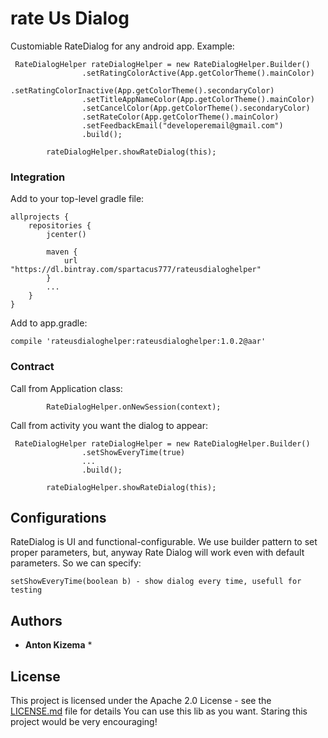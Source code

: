 # rate Us Dialog

Customiable RateDialog for any android app.
Example:

```
 RateDialogHelper rateDialogHelper = new RateDialogHelper.Builder()
                .setRatingColorActive(App.getColorTheme().mainColor)
                .setRatingColorInactive(App.getColorTheme().secondaryColor)
                .setTitleAppNameColor(App.getColorTheme().mainColor)
                .setCancelColor(App.getColorTheme().secondaryColor)
                .setRateColor(App.getColorTheme().mainColor)
                .setFeedbackEmail("developeremail@gmail.com")
                .build();

        rateDialogHelper.showRateDialog(this);
```

### Integration

Add to your top-level gradle file:

```
allprojects {
    repositories {
        jcenter()

        maven {
            url "https://dl.bintray.com/spartacus777/rateusdialoghelper"
        }
        ...
    }
}
```

Add to app.gradle:
```
compile 'rateusdialoghelper:rateusdialoghelper:1.0.2@aar'
```

### Contract

Call from Application class:

```
        RateDialogHelper.onNewSession(context);
```

Call from activity you want the dialog to appear:

```
 RateDialogHelper rateDialogHelper = new RateDialogHelper.Builder()
                .setShowEveryTime(true)
                ...
                .build();

        rateDialogHelper.showRateDialog(this);
```

## Configurations

RateDialog is UI and functional-configurable.
We use builder pattern to set proper parameters, but, anyway Rate Dialog will work even with default parameters.
So we can specify:
```
setShowEveryTime(boolean b) - show dialog every time, usefull for testing
```

## Authors

* **Anton Kizema** *

## License

This project is licensed under the Apache 2.0 License - see the [LICENSE.md](LICENSE.md) file for details
You can use this lib as you want. Staring this project would be very encouraging!

